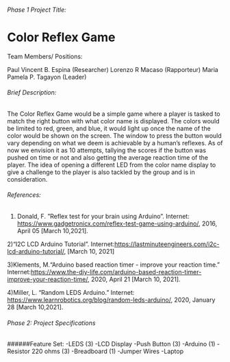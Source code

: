 ###### Phase 1 Project Title: 

# Color Reflex Game

Team Members/ Positions:

Paul Vincent B. Espina (Researcher)
Lorenzo R Macaso (Rapporteur)
Maria Pamela P. Tagayon (Leader)


###### Brief Description: 

The Color Reflex Game would be a simple game where a player is tasked to match the right button with what color name is displayed. The colors would be limited to red, green, and blue, it would light up once the name of the color would be shown on the screen. The window to press the button would vary depending on what we deem is achievable by a human’s reflexes. As of now we envision it as 10 attempts, tallying the scores if the button was pushed on time or not and also getting the average reaction time of the player. The idea of opening a different LED from the color name display to give a challenge to the player is also tackled by the group and is in consideration.

###### References: 
1) Donald, F. ”Reflex test for your brain using Arduino”.  Internet: https://www.gadgetronicx.com/reflex-test-game-using-arduino/, 2016, April 05 [March 10,2021].

2)“I2C LCD Arduino Tutorial”. Internet:https://lastminuteengineers.com/i2c-lcd-arduino-tutorial/, [March 10, 2021]

3)Klements, M.“Arduino based reaction timer - improve your reaction time.” Internet:https://www.the-diy-life.com/arduino-based-reaction-timer-improve-your-reaction-time/, 2020, April 21 [March 10, 2021].
 
4)Miller, L. “Random LEDS Arduino.” Internet: https://www.learnrobotics.org/blog/random-leds-arduino/, 2020, January 28 [March 10,2021].

###### Phase 2: Project Specifications
######Feature Set:
-LEDS (3)
-LCD Display
-Push Button (3)
-Arduino (1) 
-Resistor 220 ohms (3)
-Breadboard (1)
-Jumper Wires
-Laptop
